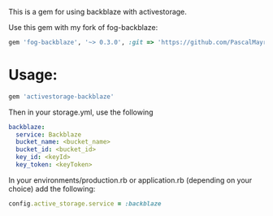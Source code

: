 This is a gem for using backblaze with activestorage.

Use this gem with my fork of fog-backblaze:

```ruby
gem 'fog-backblaze', '~> 0.3.0', :git => 'https://github.com/PascalMayr/fog-backblaze.git'
```

# Usage:

```ruby
gem 'activestorage-backblaze'
```

Then in your storage.yml, use the following

```yaml
backblaze:
  service: Backblaze
  bucket_name: <bucket_name>
  bucket_id: <bucket_id>
  key_id: <keyId>
  key_token: <keyToken>
```

In your environments/production.rb or application.rb (depending on your choice) add the following:

```ruby
config.active_storage.service = :backblaze
```
